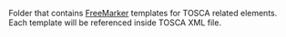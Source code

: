 Folder that contains [FreeMarker](http://freemarker.org/) templates for TOSCA related elements. Each template will be referenced inside TOSCA XML file.
